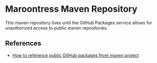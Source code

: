 # Maroontress Maven Repository

This maven repository lives until the GitHub Packages service allows for
unauthorized access to public maven repositories.

## References

- [How to reference public GitHub packages from maven project](https://stackoverflow.com/questions/64419343/how-to-reference-public-github-packages-from-maven-project)